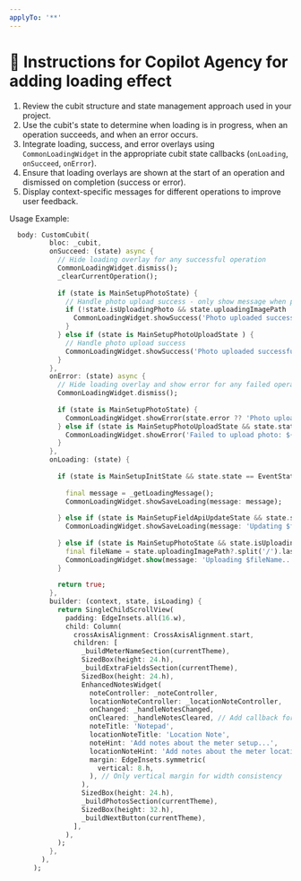 ```yaml
---
applyTo: '**'
---
```



# 🧠 Instructions for Copilot Agency for adding loading effect

1. Review the cubit structure and state management approach used in your project.
2. Use the cubit's state to determine when loading is in progress, when an operation succeeds, and when an error occurs.
3. Integrate loading, success, and error overlays using `CommonLoadingWidget` in the appropriate cubit state callbacks (`onLoading`, `onSucceed`, `onError`).
4. Ensure that loading overlays are shown at the start of an operation and dismissed on completion (success or error).
5. Display context-specific messages for different operations to improve user feedback.

Usage Example:
```dart
  body: CustomCubit(
          bloc: _cubit,
          onSucceed: (state) async {
            // Hide loading overlay for any successful operation
            CommonLoadingWidget.dismiss();
            _clearCurrentOperation();
            
            if (state is MainSetupPhotoState) {
              // Handle photo upload success - only show message when photo upload completes
              if (!state.isUploadingPhoto && state.uploadingImagePath != null) {
                CommonLoadingWidget.showSuccess('Photo uploaded successfully');
              }
            } else if (state is MainSetupPhotoUploadState ) {
              // Handle photo upload success
              CommonLoadingWidget.showSuccess('Photo uploaded successfully');
            }
          },
          onError: (state) async {
            // Hide loading overlay and show error for any failed operation
            CommonLoadingWidget.dismiss();
            
            if (state is MainSetupPhotoState) {
              CommonLoadingWidget.showError(state.error ?? 'Photo upload failed');
            } else if (state is MainSetupPhotoUploadState && state.state == EventState.error) {
              CommonLoadingWidget.showError('Failed to upload photo: ${state.error}');
            } 
          },
          onLoading: (state) {
            
            if (state is MainSetupInitState && state.state == EventState.loading) {
              
              final message = _getLoadingMessage();
              CommonLoadingWidget.showSaveLoading(message: message);
              
            } else if (state is MainSetupFieldApiUpdateState && state.state == EventState.loading) {
              CommonLoadingWidget.showSaveLoading(message: 'Updating $fieldName...');
              
            } else if (state is MainSetupPhotoState && state.isUploadingPhoto) {
              final fileName = state.uploadingImagePath?.split('/').last ?? 'photo';
              CommonLoadingWidget.show(message: 'Uploading $fileName...');
            } 
            
            return true;
          },
          builder: (context, state, isLoading) {
            return SingleChildScrollView(
              padding: EdgeInsets.all(16.w),
              child: Column(
                crossAxisAlignment: CrossAxisAlignment.start,
                children: [
                  _buildMeterNameSection(currentTheme),
                  SizedBox(height: 24.h),
                  _buildExtraFieldsSection(currentTheme),
                  SizedBox(height: 24.h),
                  EnhancedNotesWidget(
                    noteController: _noteController,
                    locationNoteController: _locationNoteController,
                    onChanged: _handleNotesChanged,
                    onCleared: _handleNotesCleared, // Add callback for clear and add operations
                    noteTitle: 'Notepad',
                    locationNoteTitle: 'Location Note',
                    noteHint: 'Add notes about the meter setup...',
                    locationNoteHint: 'Add notes about the meter location...',
                    margin: EdgeInsets.symmetric(
                      vertical: 8.h,
                    ), // Only vertical margin for width consistency
                  ),
                  SizedBox(height: 24.h),
                  _buildPhotosSection(currentTheme),
                  SizedBox(height: 32.h),
                  _buildNextButton(currentTheme),
                ],
              ),
            );
          },
        ),
      );
```